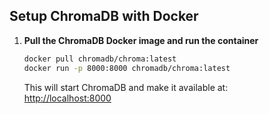 ## Setup ChromaDB with Docker

1. **Pull the ChromaDB Docker image and run the container**

   ```bash
   docker pull chromadb/chroma:latest
   docker run -p 8000:8000 chromadb/chroma:latest
   ```

   This will start ChromaDB and make it available at:  
   [http://localhost:8000](http://localhost:8000)
